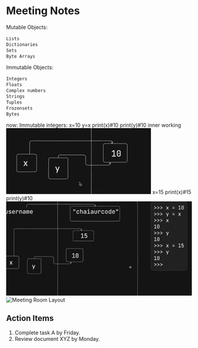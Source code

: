 # Meeting Notes

Mutable Objects:

    Lists
    Dictionaries
    Sets
    Byte Arrays

Immutable Objects:

    Integers
    Floats
    Complex numbers
    Strings
    Tuples
    Frozensets
    Bytes

now:
Immutable integers:
x=10
y=x
print(x)#10
print(y)#10
inner working ![inner working](image-1.png)
x=15
print(x)#15
print(y)#10
![inner working](image-2.png)
![Meeting Room Layout](images.png)




## Action Items

1. Complete task A by Friday.
2. Review document XYZ by Monday.

